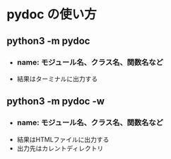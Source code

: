 # pydoc の使い方

## python3 -m pydoc <name>
- ### name: モジュール名、クラス名、関数名など
- 結果はターミナルに出力する

## python3 -m pydoc -w <name>
- ### name: モジュール名、クラス名、関数名など
- 結果はHTMLファイルに出力する
- 出力先はカレントディレクトリ